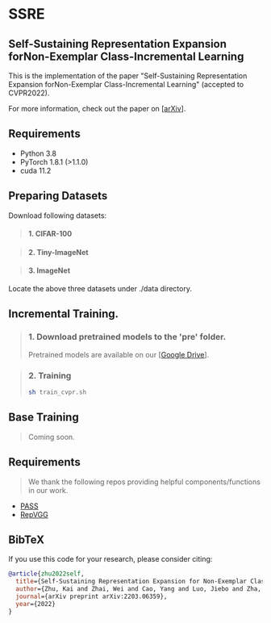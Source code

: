 # SSRE
## Self-Sustaining Representation Expansion forNon-Exemplar Class-Incremental Learning
This is the implementation of the paper "Self-Sustaining Representation Expansion forNon-Exemplar Class-Incremental Learning" (accepted to CVPR2022).

For more information, check out the paper on [[arXiv](https://arxiv.org/abs/2203.06359)].

## Requirements

- Python 3.8
- PyTorch 1.8.1 (>1.1.0)
- cuda 11.2

## Preparing Datasets
Download following datasets:

> #### 1. CIFAR-100

> #### 2. Tiny-ImageNet

> #### 3. ImageNet

Locate the above three datasets under ./data directory.


## Incremental Training.

> ### 1. Download pretrained models to the 'pre' folder.
> Pretrained models are available on our [[Google Drive](https://drive.google.com/file/d/1tjJ985pCidjH3NxaOt-M62YbJIB93hVx/view?usp=sharing)].


> ### 2. Training
> ```bash
> sh train_cvpr.sh 
> ```

## Base Training
> Coming soon.

## Requirements
> We thank the following repos providing helpful components/functions in our work.
- [PASS](https://github.com/Impression2805/CVPR21_PASS)
- [RepVGG](https://github.com/DingXiaoH/RepVGG)
   
## BibTeX
If you use this code for your research, please consider citing:
````BibTeX
@article{zhu2022self,
  title={Self-Sustaining Representation Expansion for Non-Exemplar Class-Incremental Learning},
  author={Zhu, Kai and Zhai, Wei and Cao, Yang and Luo, Jiebo and Zha, Zheng-Jun},
  journal={arXiv preprint arXiv:2203.06359},
  year={2022}
}
````
